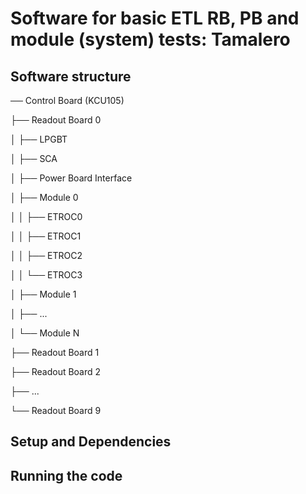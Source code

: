 # Software for basic ETL RB, PB and module (system) tests: Tamalero

## Software structure

── Control Board (KCU105)

   ├── Readout Board 0
   
   │   ├── LPGBT
   
   │   ├── SCA
   
   │   ├── Power Board Interface
   
   │   ├── Module 0
   
   │   │   ├── ETROC0
   
   │   │   ├── ETROC1
   
   │   │   ├── ETROC2
   
   │   │   └── ETROC3
   
   │   ├── Module 1
   
   │   ├── ...
   
   │   └── Module N
   
   ├── Readout Board 1
   
   ├── Readout Board 2
   
   ├── ...
   
   └── Readout Board 9


## Setup and Dependencies

## Running the code

